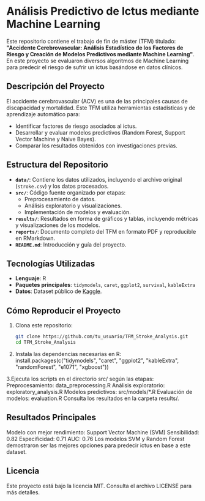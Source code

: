 # Análisis Predictivo de Ictus mediante Machine Learning

Este repositorio contiene el trabajo de fin de máster (TFM) titulado: **"Accidente Cerebrovascular: Análisis Estadístico de los Factores de Riesgo y Creación de Modelos Predictivos mediante Machine Learning"**. En este proyecto se evaluaron diversos algoritmos de Machine Learning para predecir el riesgo de sufrir un ictus basándose en datos clínicos.

## Descripción del Proyecto
El accidente cerebrovascular (ACV) es una de las principales causas de discapacidad y mortalidad. Este TFM utiliza herramientas estadísticas y de aprendizaje automático para:
- Identificar factores de riesgo asociados al ictus.
- Desarrollar y evaluar modelos predictivos (Random Forest, Support Vector Machine y Naive Bayes).
- Comparar los resultados obtenidos con investigaciones previas.

## Estructura del Repositorio
- **`data/`**: Contiene los datos utilizados, incluyendo el archivo original (`stroke.csv`) y los datos procesados.
- **`src/`**: Código fuente organizado por etapas:
  - Preprocesamiento de datos.
  - Análisis exploratorio y visualizaciones.
  - Implementación de modelos y evaluación.
- **`results/`**: Resultados en forma de gráficos y tablas, incluyendo métricas y visualizaciones de los modelos.
- **`reports/`**: Documento completo del TFM en formato PDF y reproducible en RMarkdown.
- **`README.md`**: Introducción y guía del proyecto.

## Tecnologías Utilizadas
- **Lenguaje**: R
- **Paquetes principales**: `tidymodels`, `caret`, `ggplot2`, `survival`, `kableExtra`
- **Datos**: Dataset público de [Kaggle](https://www.kaggle.com/).

## Cómo Reproducir el Proyecto
1. Clona este repositorio:
   ```bash
   git clone https://github.com/tu_usuario/TFM_Stroke_Analysis.git
   cd TFM_Stroke_Analysis
2. Instala las dependencias necesarias en R:
install.packages(c("tidymodels", "caret", "ggplot2", "kableExtra", "randomForest", "e1071", "xgboost"))

3.Ejecuta los scripts en el directorio src/ según las etapas:
    Preprocesamiento: data_preprocessing.R
    Análisis exploratorio: exploratory_analysis.R
    Modelos predictivos: src/models/*.R
    Evaluación de modelos: evaluation.R
    Consulta los resultados en la carpeta results/.

## Resultados Principales
Modelo con mejor rendimiento: Support Vector Machine (SVM)
Sensibilidad: 0.82
Especificidad: 0.71
AUC: 0.76
Los modelos SVM y Random Forest demostraron ser las mejores opciones para predecir ictus en base a este dataset.

## Licencia
Este proyecto está bajo la licencia MIT. Consulta el archivo LICENSE para más detalles.
